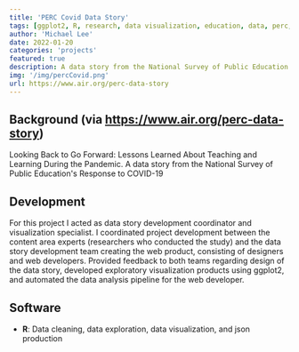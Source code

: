 ```yaml
---
title: 'PERC Covid Data Story'
tags: [ggplot2, R, research, data visualization, education, data, perc, covid]
author: 'Michael Lee'
date: 2022-01-20
categories: 'projects'
featured: true
description: A data story from the National Survey of Public Education's Response to COVID-19.
img: '/img/percCovid.png'
url: https://www.air.org/perc-data-story
---
```


## Background (via https://www.air.org/perc-data-story)

Looking Back to Go Forward: Lessons Learned About Teaching and Learning During the Pandemic. A data story from the National Survey of Public Education's Response to COVID-19

## Development

For this project I acted as data story development coordinator and visualization specialist. I coordinated project development between the content area experts (researchers who conducted the study) and the data story development team creating the web product, consisting of designers and web developers. Provided feedback to both teams regarding design of the data story, developed exploratory visualization products using ggplot2, and automated the data analysis pipeline for the web developer.

## Software

- **R**: Data cleaning, data exploration, data visualization, and json production
